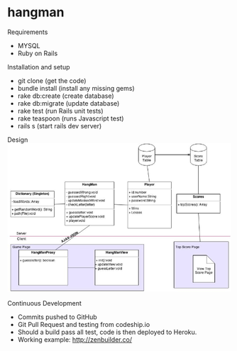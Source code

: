 hangman
=======

Requirements
 - MYSQL
 - Ruby on Rails

Installation and setup
 -   git clone (get the code)
 -   bundle install (install any missing gems)
 -   rake db:create (create database)
 -   rake db:migrate (update database)
 -   rake test (run Rails unit tests)
 -   rake teaspoon (runs Javascript test)
 -   rails s (start rails dev server)


Design
![Design](https://raw.githubusercontent.com/levin-ilya/hangman/master/HangmanDesign.jpeg)


Continuous Development
 - Commits pushed to GitHub
 - Git Pull Request and testing from codeship.io
 - Should a build pass all test, code is then deployed to Heroku.
 - Working example: http://zenbuilder.co/


